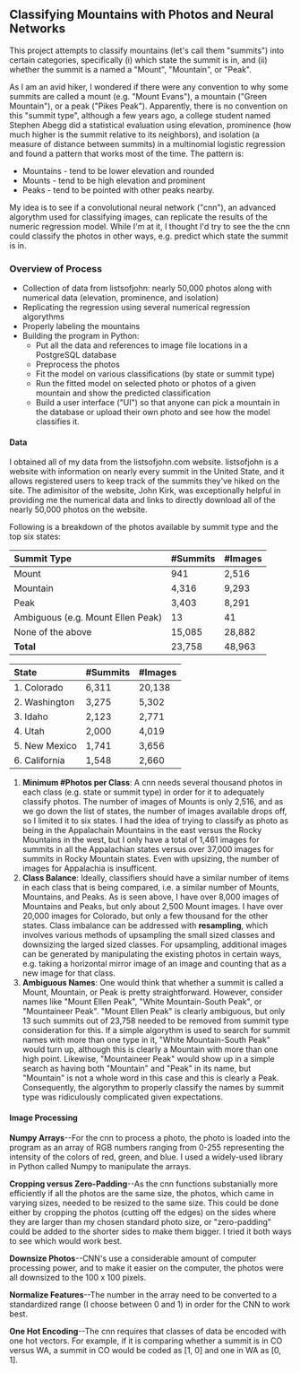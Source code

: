 ## **Classifying Mountains with Photos and Neural Networks**

This project attempts to classify mountains \(let's call them "summits"\) into certain categories, specifically \(i\) which state the summit is in, and \(ii\) whether the summit is a named a "Mount", "Mountain", or "Peak".

As I am an avid hiker, I wondered if there were any convention to why some summits are called a mount \(e.g. "Mount Evans"\), a mountain \("Green Mountain"\), or a peak \("Pikes Peak"\). Apparently, there is no convention on this "summit type", although a few years ago, a college student named Stephen Abegg did a statistical evaluation using elevation, prominence \(how much higher is the summit relative to its neighbors\), and isolation \(a measure of distance between summits\) in a multinomial logistic regression and found a pattern that works most of the time. The pattern is:

* Mountains - tend to be lower elevation and rounded
* Mounts - tend to be high elevation and prominent
* Peaks - tend  to be pointed with other peaks nearby.

My idea is to see if a convolutional neural network \("cnn"\), an advanced algorythm used for classifying images, can replicate the results of the numeric regression model. While I'm at it, I thought I'd try to see the the cnn could classify the photos in other ways, e.g. predict which state the summit is in.

### Overview of Process

* Collection of data from listsofjohn: nearly 50,000 photos along with numerical data \(elevation, prominence, and isolation\)
* Replicating the regression using several numerical regression algorythms
* Properly labeling the mountains
* Building the program in Python:
  * Put all the data and references to image file locations in a PostgreSQL database
  * Preprocess the photos
  * Fit the model on various classifications \(by state or summit type\)
  * Run the fitted model on selected photo or photos of a given mountain and show the predicted classification
  * Build a user interface \("UI"\) so that anyone can pick a mountain in the database or  upload their own photo and see how the model classifies it.

#### Data

I obtained all of my data from the listsofjohn.com website. listsofjohn is a website with information on nearly every summit in the United State, and it allows registered users to keep track of the summits they've hiked on the site. The adimisitor of the website, John Kirk, was exceptionally helpful in providing me the numerical data and links to directly download all of the nearly 50,000 photos on the website.

Following is a breakdown of the photos available by summit type and the top six states:

| Summit Type | \#Summits | \#Images |
| :--- | :--- | :--- |
| Mount | 941 | 2,516 |
| Mountain | 4,316 | 9,293 |
| Peak | 3,403 | 8,291 |
| Ambiguous \(e.g. Mount Ellen Peak\) | 13 | 41 |
| None of the above | 15,085 | 28,882 |
| **Total** | 23,758 | 48,963 |

| State | \#Summits | \#Images |
| :--- | :--- | :--- |
| 1. Colorado | 6,311 | 20,138 |
| 2. Washington | 3,275 | 5,302 |
| 3. Idaho | 2,123 | 2,771 |
| 4. Utah | 2,000 | 4,019 |
| 5. New Mexico | 1,741 | 3,656 |
| 6. California | 1,548 | 2,660 |

1. **Minimum \#Photos per Class**: A cnn needs several thousand photos in each class \(e.g. state or summit type\) in order for it to adequately classify photos. The number of images of Mounts is only 2,516, and as we go down the list of states, the number of images available drops off, so I limited it to six states. I had the idea of trying to classify as photo as being in the Appalachain Mountains in the east versus the Rocky Mountains in the west, but I only have a total of 1,461 images for summits in all the Appalachian states versus over 37,000 images for summits in Rocky Mountain states. Even with upsizing, the number of images for Appalachia is insufficent.
2. **Class Balance**: Ideally, classifiers should have a similar number of items in each class that is being compared, i.e. a similar number of Mounts, Mountains, and Peaks. As is seen above, I have over 8,000 images of Mountains and Peaks, but only about 2,500 Mount images. I have over 20,000 images for Colorado, but only a few thousand for the other states. Class imbalance can be addressed with **resampling**, which involves various methods of upsampling the small sized classes and downsizing the larged sized classes. For upsampling, additional images can be generated by manipulating the existing photos in certain ways, e.g. taking a horizontal mirror image of an image and counting that as a new image for that class.
3. **Ambiguous Names**: One would think that whether a summit is called a Mount, Mountain, or Peak is pretty straightforward. However, consider names like "Mount Ellen Peak", "White Mountain-South Peak",  or "Mountaineer Peak".  "Mount Ellen Peak" is clearly ambiguous, but only 13 such summits out of 23,758 needed to be removed from summit type consideration for this. If a simple algorythm is used to search for summit names with more than one type in it, "White Mountain-South Peak" would turn up, although this is clearly a Mountain with more than one high point. Likewise, "Mountaineer Peak" would show up in a simple search as having both "Mountain" and "Peak" in its name, but "Mountain" is not a whole word in this case and this is clearly a Peak. Consequently, the algorythm to properly classify the names by summit type was ridiculously complicated given expectations.

#### Image Processing

**Numpy Arrays**--For the cnn to process a photo, the photo is loaded into the program as an array of RGB numbers ranging from 0-255 representing the intensity of the colors of red, green, and blue. I used a widely-used library in Python called Numpy to manipulate the arrays.

**Cropping versus Zero-Padding**--As the cnn functions substanially more efficiently if all the photos are the same size, the photos, which came in varying sizes, needed to be resized to the same size. This could be done either by cropping the photos \(cutting off the edges\) on the sides where they are larger than my chosen standard photo size, or "zero-padding" could be added to the shorter sides to make them bigger. I tried it both ways to see which would work best.

**Downsize Photos**--CNN's use a considerable amount of computer processing power, and to make it easier on the computer, the photos were all downsized to the 100 x 100 pixels.

**Normalize Features**--The number in the array need to be converted to a standardized range \(I choose between 0 and 1\) in order for the CNN to work best.

**One Hot Encoding**--The cnn requires that classes of data be encoded with one hot vectors. For example, if it is comparing whether a summit is in CO versus WA, a summit in CO would be coded as \[1, 0\] and one in WA as \[0, 1\].

